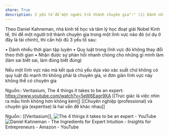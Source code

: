 ```yaml
---
share: True
description: 3 yếu tố để một người trở thành chuyên gia":" (1) Dành nhiều thời gian tập luyện, (2) Quy luật trong lĩnh vực đó không thay đổi theo thời gian, (3) Nhận được sự phản hồi nhanh chóng cho những gì mình làm
---
```

Theo Daniel Kahneman, nhà kinh tế học và tâm lý học đoạt giải Nobel Kinh tế, thì để một người trở thành chuyên gia trong một lĩnh vực nào đó (ví dụ ở đây là tài chính), thì cần hội đủ 3 yếu tố sau:

• Dành nhiều thời gian tập luyện
• Quy luật trong lĩnh vực đó không thay đổi theo thời gian
• Nhận được sự phản hồi nhanh chóng cho những gì mình làm (làm sai biết sai, làm đúng biết đúng)

Nếu một lĩnh vực nào mà kết quả chủ yếu dựa vào xác suất chứ không có quy luật đủ mạnh thì không phải là chuyên gia, vì đơn giản lĩnh vực này không thể có chuyên gia

Nguồn:: Veritasium, The 4 things it takes to be an expert: https://www.youtube.com/watch?v=5eW6Eagr9XA
[[Trực giác là việc nhìn ra mẫu hình không hơn không kém]] 
[[Chuyên nghiệp (professional) và chuyên gia (expertise) là hai vấn đề khác nhau]] 

Nguồn:: [[Veritasium]], ![The 4 things it takes to be an expert - YouTube](https://www.youtube.com/watch?v=5eW6Eagr9XA)
![Daniel Kahneman - The Ingredients for Expert Intuition - Insights for Entrepreneurs - Amazon - YouTube](https://www.youtube.com/watch?v=ksopQLMQsq8)